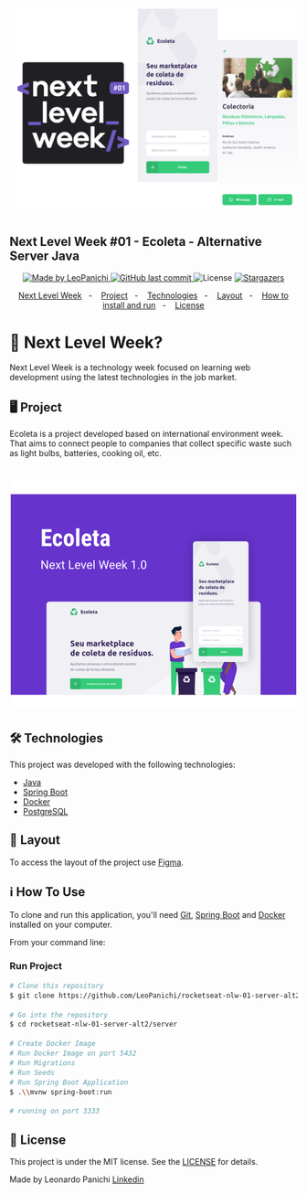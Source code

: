 <h1 align="center">
  <img alt="Logo Next Level Week" title="#NextLevelWeek" src="./.github/app-mobile-nlw.png" width="600px" />
</h1>

<h2>
  Next Level Week #01 - Ecoleta - Alternative Server Java
</h2>

<p align="center">
  <a href="https://www.linkedin.com/in/leonardo-panichi-504022117/">
    <img alt="Made by LeoPanichi" src="https://img.shields.io/badge/made%20by-LeoPanichi-%2304D361">
  </a>

  <a href="https://github.com/LeoPanichi/rocketseat-nlw-01/commits/master">
    <img alt="GitHub last commit" src="https://img.shields.io/github/last-commit/LeoPanichi/rocketseat-nlw-01">
  </a>

  <img alt="License" src="https://img.shields.io/badge/license-MIT-brightgreen">
   <a href="https://github.com/LeoPanichi/rocketseat-nlw-01/stargazers">
    <img alt="Stargazers" src="https://img.shields.io/github/stars/LeoPanichi/rocketseat-nlw-01?style=social">
  </a>
</p>

<p align="center">
  <a href="#-next-level-week">Next Level Week</a>&nbsp;&nbsp;&nbsp;-&nbsp;&nbsp;&nbsp;
  <a href="#-project">Project</a>&nbsp;&nbsp;&nbsp;-&nbsp;&nbsp;&nbsp;
  <a href="#-Technologies">Technologies</a>&nbsp;&nbsp;&nbsp;-&nbsp;&nbsp;&nbsp;
  <a href="#-layout">Layout</a>&nbsp;&nbsp;&nbsp;-&nbsp;&nbsp;&nbsp;
  <a href="#-how-to-use">How to install and run</a>&nbsp;&nbsp;&nbsp;-&nbsp;&nbsp;&nbsp;
  <a href="#-license">License</a>
</p>

# 💭 Next Level Week?

Next Level Week is a technology week focused on learning web development using the latest technologies in the job market.

## 🖥 Project 

Ecoleta is a project developed based on international environment week. 
That aims to connect people to companies that collect specific waste such as light bulbs, batteries, cooking oil, etc.

<h1 align="center">
  <img alt="Example" title="Example" src=".github/capa.png" width="500px" />
</h1>

## 🛠 Technologies

This project was developed with the following technologies:

- [Java][java]
- [Spring Boot][springboot]
- [Docker][docker]
- [PostgreSQL][postgresql]

## 📐 Layout

To access the layout of the project use [Figma](https://www.figma.com/file/1SxgOMojOB2zYT0Mdk28lB/).

## ℹ️ How To Use

To clone and run this application, you'll need [Git](https://git-scm.com), [Spring Boot][springboot] and [Docker][docker] installed on your computer.

From your command line:

### Run Project

```bash
# Clone this repository
$ git clone https://github.com/LeoPanichi/rocketseat-nlw-01-server-alt2

# Go into the repository
$ cd rocketseat-nlw-01-server-alt2/server

# Create Docker Image
# Run Docker Image on port 5432
# Run Migrations
# Run Seeds
# Run Spring Boot Application
$ .\\mvnw spring-boot:run

# running on port 3333
```

## 📝 License

This project is under the MIT license. See the [LICENSE](https://github.com/LeoPanichi/rocketseat-nlw-01-server-alt1/blob/master/LICENSE) for details.


Made by Leonardo Panichi
[Linkedin](https://www.linkedin.com/in/leonardo-panichi-504022117/)

[java]: https://www.oracle.com/br/java/technologies/downloads
[springboot]: https://spring.io/guides/gs/rest-service
[docker]: https://www.docker.com/
[postgresql]: https://www.postgresql.org/download/